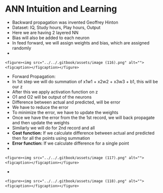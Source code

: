# ANN Intuition and Learning

* Backward propagation was invented Geoffrey Hinton
* Dataset: IQ, Study hours, Play hours, Output
* Here we are having 2 layered NN
* Bias will also be added to each neuron
* In feed forward, we will assign weights and bias, which are assigned randomly
*

    <figure><img src="../../.gitbook/assets/image (116).png" alt=""><figcaption></figcaption></figure>
* Forward Propagation:
* In 1st step we will do summation of x1w1 + x2w2 + x3w3 + b1, this will be our z
* After this we apply activation function on z
* O1 and O2 will be output of the neurons
* Difference between actual and predicted, will be error
* We have to reduce the error
* To minimize the error, we have to update the weights
* Once we have the error from the the 1st record, we will back propagate and then update the weights
* Similarly we will do for 2nd record and all
* **Cost function:** If we calculate difference between actual and predicted then for all the points using summation
* **Error function:** If we calculate difference for a single point
*

    <figure><img src="../../.gitbook/assets/image (117).png" alt=""><figcaption></figcaption></figure>
*

    <figure><img src="../../.gitbook/assets/image (118).png" alt=""><figcaption></figcaption></figure>
